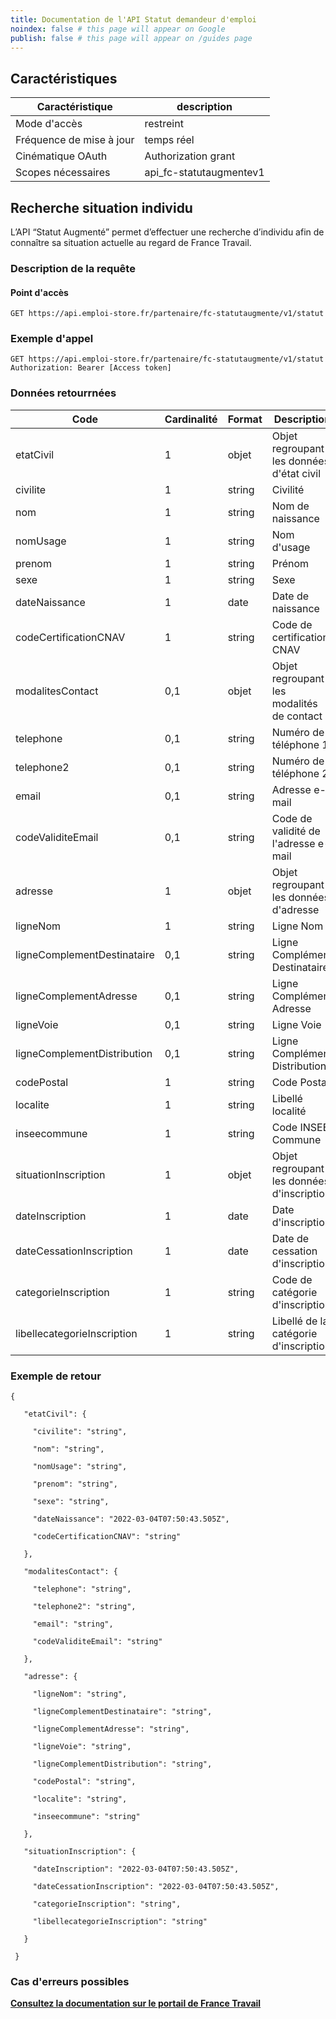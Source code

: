 ```yaml
---
title: Documentation de l'API Statut demandeur d'emploi
noindex: false # this page will appear on Google
publish: false # this page will appear on /guides page
---
```


## Caractéristiques

| Caractéristique                  | description         |
| -------------------------------- | ------------------- |
| Mode d'accès                     | restreint           |
| Fréquence de mise à jour         | temps réel          |
| Cinématique OAuth                | Authorization grant |
| Scopes nécessaires               | api_fc-statutaugmentev1  |

## Recherche situation individu

L’API “Statut Augmenté” permet d’effectuer une recherche d’individu afin de connaître sa situation actuelle au regard de France Travail.

### Description de la requête

#### Point d'accès

```
GET https://api.emploi-store.fr/partenaire/fc-statutaugmente/v1/statut

```

### Exemple d'appel

```
GET https://api.emploi-store.fr/partenaire/fc-statutaugmente/v1/statut
Authorization: Bearer [Access token]

```

### Données retourrnées

| Code                        | Cardinalité | Format | Description                                |
|-----------------------------|-------------|--------|--------------------------------------------|
| etatCivil                   | 1           | objet  | Objet regroupant les données d'état civil  |
| civilite                    | 1           | string | Civilité                                   |
| nom                         | 1           | string | Nom de naissance                           |
| nomUsage                    | 1           | string | Nom d'usage                                |
| prenom                      | 1           | string | Prénom                                     |
| sexe                        | 1           | string | Sexe                                       |
| dateNaissance               | 1           | date   | Date de naissance                          |
| codeCertificationCNAV       | 1           | string | Code de certification CNAV                 |
| modalitesContact            | 0,1         | objet  | Objet regroupant les modalités de contact  |
| telephone                   | 0,1         | string | Numéro de téléphone 1                      |
| telephone2                  | 0,1         | string | Numéro de téléphone 2                      |
| email                       | 0,1         | string | Adresse e-mail                             |
| codeValiditeEmail           | 0,1         | string | Code de validité de l'adresse e-mail       |
| adresse                     | 1           | objet  | Objet regroupant les données d'adresse     |
| ligneNom                    | 1           | string | Ligne Nom                                  |
| ligneComplementDestinataire | 0,1         | string | Ligne Complément Destinataire              |
| ligneComplementAdresse      | 0,1         | string | Ligne Complément Adresse                   |
| ligneVoie                   | 0,1         | string | Ligne Voie                                 |
| ligneComplementDistribution | 0,1         | string | Ligne Complément Distribution              |
| codePostal                  | 1           | string | Code Postal                                |
| localite                    | 1           | string | Libellé localité                           |
| inseecommune                | 1           | string | Code INSEE Commune                         |
| situationInscription        | 1           | objet  | Objet regroupant les données d'inscription |
| dateInscription             | 1           | date   | Date d'inscription                         |
| dateCessationInscription    | 1           | date   | Date de cessation d'inscription            |
| categorieInscription        | 1           | string | Code de catégorie d'inscription            |
| libellecategorieInscription | 1           | string | Libellé de la catégorie d'inscription      |

### Exemple de retour

```
{

   "etatCivil": {

     "civilite": "string",

     "nom": "string",

     "nomUsage": "string",

     "prenom": "string",

     "sexe": "string",

     "dateNaissance": "2022-03-04T07:50:43.505Z",

     "codeCertificationCNAV": "string"

   },

   "modalitesContact": {

     "telephone": "string",

     "telephone2": "string",

     "email": "string",

     "codeValiditeEmail": "string"

   },

   "adresse": {

     "ligneNom": "string",

     "ligneComplementDestinataire": "string",

     "ligneComplementAdresse": "string",

     "ligneVoie": "string",

     "ligneComplementDistribution": "string",

     "codePostal": "string",

     "localite": "string",

     "inseecommune": "string"

   },

   "situationInscription": {

     "dateInscription": "2022-03-04T07:50:43.505Z",

     "dateCessationInscription": "2022-03-04T07:50:43.505Z",

     "categorieInscription": "string",

     "libellecategorieInscription": "string"

   }

 }
```

### Cas d'erreurs possibles

[**Consultez la documentation sur le portail de France Travail**](https://francetravail.io/data/documentation/erreurs)
